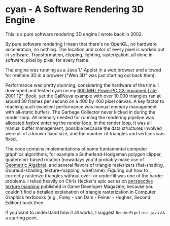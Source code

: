 # cyan - A Software Rendering 3D Engine

This is a pure software rendering 3D engine I wrote back in 2002.

By pure software rendering I mean that there's no OpenGL, no hardware acceleration, no nothing. The location and color of every pixel is worked out in software.  Transformation, clipping, lighting, rasterization, all done in software, pixel by pixel, for every frame.

The engine was running as a Java 1.1 Applet in a web browser and allowed for realtime 3D in a browser ("Web 3D" was just starting out back then). 

Performance was pretty stunning, considering the hardware of the time. I developed and tested cyan on my [600 MHz PowerPC G3-equipped Late 2001 12" iBook](https://en.wikipedia.org/wiki/IBook), yet the GaliNuva example with over 10.000 triangles ran at around 30 frames per second on a 400 by 400 pixel canvas. A key factor to reaching such excellent performance was manual memory management with all-static buffers. The Garbage Collector never kicked in during the render loop. All memory needed for running the rendering pipeline was allocated _before_ entering the render loop. In the render loop, it was all manual buffer management, possible because the data structures involved were all of a known fixed size, and the number of triangles and vertices was fixed.

The code contains implementations of some fundamental computer graphics algorithms, for example a Sutherland-Hodgeman polygon clipper, quaternion-based rotation (nowadays you'd probably make use of [Geometric Algebra](https://bivector.net)), and several flavors of triangle rasterizers (flat-shading, Gouraud-shading, texture-mapping, wireframe). Figuring out how to correctly rasterize triangles without over- or underfill was one of the harder problems. I relied heavily on Chris Hecker's epic series on [perspective texture mapping](https://chrishecker.com/Miscellaneous_Technical_Articles) published in Game Developer Magazine, because you couldn't find a detailed explanation of triangle rasterization in Computer Graphics textbooks (e.g., Foley - van Dam - Feiner - Hughes, Second Edition) back then.

If you want to understand how it all works, I suggest `RenderPipeline.java` as a starting point.
